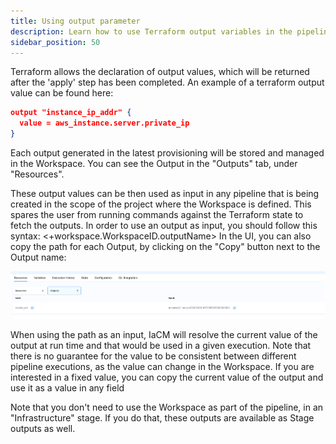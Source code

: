 ```yaml
---
title: Using output parameter
description: Learn how to use Terraform output variables in the pipeline
sidebar_position: 50
---
```



Terraform allows the declaration of output values, which will be returned after the 'apply' step has been completed. An example of a terraform output value can be found here:

```json
output "instance_ip_addr" {
  value = aws_instance.server.private_ip
}
```

Each output generated in the latest provisioning will be stored and managed in the Workspace. You can see the Output in the "Outputs" tab, under "Resources". 

These output values can be then used as input in any pipeline that is being created in the scope of the project where the Workspace is defined. This spares the user from running commands against the Terraform state to fetch the outputs.
In order to use an output as input, you should follow this syntax: <+workspace.WorkspaceID.outputName> 
In the UI, you can also copy the path for each Output, by clicking on the "Copy" button next to the Output name:

![Resources](./static/output.png)

When using the path as an input, IaCM will resolve the current value of the output at run time and that would be used in a given execution. 
Note that there is no guarantee for the value to be consistent between different pipeline executions, as the value can change in the Workspace. If you are interested in a fixed value, you can copy the current value of the output and use it as a value in any field

Note that you don't need to use the Workspace as part of the pipeline, in an "Infrastructure" stage. If you do that, these outputs are available as Stage outputs as well.
